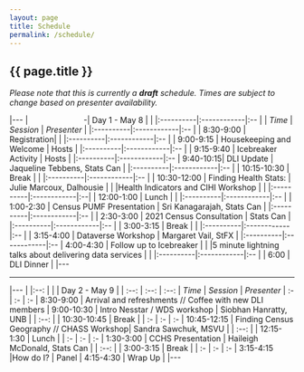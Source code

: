 ```yaml
---
layout: page
title: Schedule
permalink: /schedule/
---
```


## {{ page.title }}

*Please note that this is currently a **draft** schedule. Times are subject to change based on presenter availability.*

|--- 
| &nbsp; &nbsp; &nbsp; &nbsp; &nbsp; &nbsp; &nbsp; &nbsp; &nbsp; &nbsp; &nbsp; &nbsp; -| Day 1 - May 8 | |
|:----------|:------------|:-- |
| *Time* | *Session* | *Presenter* |
|:----------|:------------|:-- |
| 8:30-9:00	| Registration| |
|:----------|:------------|:-- |
| 9:00-9:15	| Housekeeping and Welcome	| Hosts |
|:----------|:------------|:-- |
| 9:15-9:40	| Icebreaker Activity |	Hosts |
|:----------|:------------|:--
| 9:40-10:15| DLI Update | Jaqueline Tebbens, Stats Can |
|:----------|:------------|:-- |
| 10:15-10:30	| Break	| |
|:----------|:------------|:-- |
| 10:30-12:00	| Finding Health Stats: | Julie Marcoux, Dalhousie |
| |Health Indicators and CIHI Workshop | |
|:----------|:------------|:--|
| 12:00-1:00 | Lunch	| |
|:----------|:------------|:-- |
| 1:00-2:30	| Census PUMF Presentation | Sri Kanagarajah, Stats Can |
|:----------|:------------|:-- |
| 2:30-3:00	| 2021 Census Consultation | Stats Can |
|:----------|:------------|:-- |
| 3:00-3:15	| Break	| |
|:----------|:------------|:-- |
| 3:15-4:00	| Dataverse Workshop | Margaret Vail, StFX |
|:----------|:------------|:--
| 4:00-4:30	| Follow up to Icebreaker |
| |5 minute lightning talks about delivering data services | |
|:----------|:------------|:-- |
| 6:00 | DLI Dinner |
|---

-------

|---
| |:--: | 
| | Day 2 - May 9 |
| :--: | :--: | :--: 
| *Time* | *Session* | *Presenter*
| :- | :- | :-
| 8:30-9:00	 | Arrival and refreshments // Coffee with new DLI members
| 9:00-10:30	| Intro Nesstar / WDS workshop | Siobhan Hanratty, UNB
|  | :--: | 
| 10:30-10:45	| Break	|
| :- | :- | :-
| 10:45-12:15	| Finding Census Geography // CHASS Workshop| Sandra Sawchuk, MSVU
|  | :--: | 
| 12:15-1:30	| Lunch	|
| :- | :- | :-
| 1:30-3:00	| CCHS Presentation |	Haileigh McDonald, Stats Can
|  | :--: | 
| 3:00-3:15	| Break	|
| :- | :- | :-
| 3:15-4:15	 |How do I?	| Panel
| 4:15-4:30	| Wrap Up	|
|---
